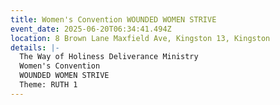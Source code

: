 ```yaml
---
title: Women's Convention WOUNDED WOMEN STRIVE
event_date: 2025-06-20T06:34:41.494Z
location: 8 Brown Lane Maxfield Ave, Kingston 13, Kingston
details: |-
  The Way of Holiness Deliverance Ministry
  Women's Convention
  WOUNDED WOMEN STRIVE
  Theme: RUTH 1
---
```

